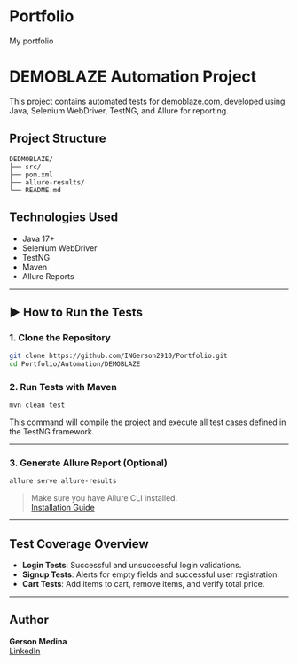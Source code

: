 # Portfolio
My portfolio
# DEMOBLAZE Automation Project

This project contains automated tests for [demoblaze.com](https://www.demoblaze.com), developed using Java, Selenium WebDriver, TestNG, and Allure for reporting.

##  Project Structure

```
DEDMOBLAZE/
├── src/
├── pom.xml
├── allure-results/
└── README.md
```

##  Technologies Used

- Java 17+
- Selenium WebDriver
- TestNG
- Maven
- Allure Reports

---

## ▶ How to Run the Tests

### 1. Clone the Repository

```bash
git clone https://github.com/INGerson2910/Portfolio.git
cd Portfolio/Automation/DEMOBLAZE
```

### 2. Run Tests with Maven

```bash
mvn clean test
```

This command will compile the project and execute all test cases defined in the TestNG framework.

---

### 3. Generate Allure Report (Optional)

```bash
allure serve allure-results
```

> Make sure you have Allure CLI installed.  
> [Installation Guide](https://docs.qameta.io/allure/#_installing_a_commandline)

---

## Test Coverage Overview

- **Login Tests**: Successful and unsuccessful login validations.
- **Signup Tests**: Alerts for empty fields and successful user registration.
- **Cart Tests**: Add items to cart, remove items, and verify total price.

---

## Author

**Gerson Medina**  
[LinkedIn](https://www.linkedin.com/in/ingerson2910/)
